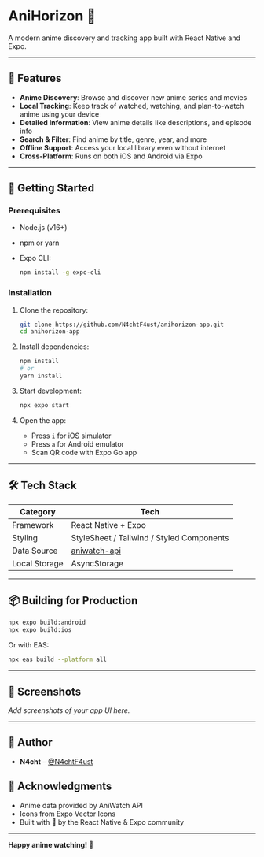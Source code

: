 # AniHorizon 🌅

A modern anime discovery and tracking app built with React Native and Expo.

---

## 📱 Features

* **Anime Discovery**: Browse and discover new anime series and movies
* **Local Tracking**: Keep track of watched, watching, and plan-to-watch anime using your device
* **Detailed Information**: View anime details like descriptions, and episode info
* **Search & Filter**: Find anime by title, genre, year, and more
* **Offline Support**: Access your local library even without internet
* **Cross-Platform**: Runs on both iOS and Android via Expo

---

## 🚀 Getting Started

### Prerequisites

* Node.js (v16+)
* npm or yarn
* Expo CLI:

  ```bash
  npm install -g expo-cli
  ```

### Installation

1. Clone the repository:

   ```bash
   git clone https://github.com/N4chtF4ust/anihorizon-app.git
   cd anihorizon-app
   ```

2. Install dependencies:

   ```bash
   npm install
   # or
   yarn install
   ```

3. Start development:

   ```bash
   npx expo start
   ```

4. Open the app:

   * Press `i` for iOS simulator
   * Press `a` for Android emulator
   * Scan QR code with Expo Go app

---

## 🛠️ Tech Stack

| Category         | Tech                                      |
| ---------------- | ----------------------------------------- |
| Framework        | React Native + Expo                       |
| Styling          | StyleSheet / Tailwind / Styled Components |
| Data Source      | [aniwatch-api](https://github.com/ghoshRitesh12/aniwatch-api)  |
| Local Storage    | AsyncStorage                              |

---

## 📦 Building for Production

```bash
npx expo build:android
npx expo build:ios
```

Or with EAS:

```bash
npx eas build --platform all
```

---

## 📸 Screenshots

*Add screenshots of your app UI here.*



---

## 👤 Author

* **N4cht** – [@N4chtF4ust](https://github.com/N4chtF4ust)

## 🙏 Acknowledgments

* Anime data provided by AniWatch API
* Icons from Expo Vector Icons
* Built with 💖 by the React Native & Expo community

---

**Happy anime watching! 🍿**



